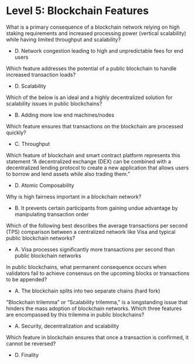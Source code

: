 # Level 5: Blockchain Features

What is a primary consequence of a blockchain network relying on high staking requirements and increased processing power (vertical scalability) while having limited throughput and scalability?
- D. Network congestion leading to high and unpredictable fees for end users

Which feature addresses the potential of a public blockchain to handle increased transaction loads?
- D. Scalability

Which of the below is an ideal and a highly decentralized solution for scalability issues in public blockchains?
- B. Adding more low end machines/nodes

Which feature ensures that transactions on the blockchain are processed quickly?
- C. Throughput

Which feature of blockchain and smart contract platform represents this statement “A decentralized exchange (DEX) can be combined with a decentralized lending protocol to create a new application that allows users to borrow and lend assets while also trading them.”
- D. Atomic Composability

Why is high fairness important in a blockchain network?
- B. It prevents certain participants from gaining undue advantage by manipulating transaction order

Which of the following best describes the average transactions per second (TPS) comparison between a centralized network like Visa and typical public blockchain networks?
- A. Visa processes significantly more transactions per second than public blockchain networks

In public blockchains, what permanent consequence occurs when validators fail to achieve consensus on the upcoming blocks or transactions to be appended?
- A. The blockchain splits into two separate chains (hard fork)

"Blockchain trilemma” or “Scalability trilemma," is a longstanding issue that hinders the mass adoption of blockchain networks. Which three features are encompassed by this trilemma in public blockchains?
- A. Security, decentralization and scalability

Which feature in blockchain ensures that once a transaction is confirmed, it cannot be reversed?
- D. Finality
